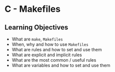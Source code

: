 # C - Makefiles

## Learning Objectives

- What are `make`, `Makefiles`
- When, why and how to use `Makefiles`
- What are rules and how to set and use them
- What are explicit and implicit rules
- What are the most common / useful rules
- What are variables and how to set and use them
